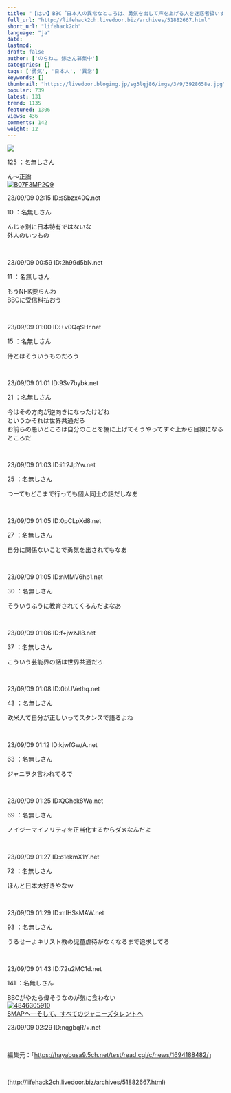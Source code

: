 ```yaml
---
title: "【はい】BBC「日本人の異常なところは、勇気を出して声を上げる人を迷惑者扱いするところ」"
full_url: "http://lifehack2ch.livedoor.biz/archives/51882667.html"
short_url: "lifehack2ch"
language: "ja"
date: 
lastmod: 
draft: false
author: ['のらねこ 嫁さん募集中']
categories: []
tags: ['勇気', '日本人', '異常']
keywords: []
thumbnail: "https://livedoor.blogimg.jp/sg3lqj86/imgs/3/9/3928658e.jpg"
popular: 739
latest: 131
trend: 1135
featured: 1306
views: 436
comments: 142
weight: 12
---
```


![](https://livedoor.blogimg.jp/sg3lqj86/imgs/3/9/3928658e.jpg)

<div><p class='t_name'>125 ：名無しさん</p> <p class='r1'>ん〜正論<br><a href='https://www.amazon.co.jp/dp/B07F3MP2Q9/?tag=nishiky24-22' target='_blank'><img src='https://m.media-amazon.com/images/I/51MpuD0DKsL._SL500_.jpg' alt='B07F3MP2Q9' border='0'></a> </p><p>23/09/09 02:15 ID:sSbzx40Q.net</p> <p class='t_name'>10 ：名無しさん</p> <p class='r4'>んじゃ別に日本特有ではないな <br> 外人のいつもの </p><br><p>23/09/09 00:59 ID:2h99d5bN.net</p> <p class='t_name'>11 ：名無しさん</p> <p class='r4'>もうNHK要らんわ <br> BBCに受信料払おう </p><br><p>23/09/09 01:00 ID:+v0QqSHr.net</p> <p class='t_name'>15 ：名無しさん</p> <p class='r4'>侍とはそういうものだろう </p><br><p>23/09/09 01:01 ID:9Sv7bybk.net</p> <p class='t_name'>21 ：名無しさん</p> <p class='r4'>今はその方向が逆向きになったけどね <br> というかそれは世界共通だろ <br> お前らの悪いところは自分のことを棚に上げてそうやってすぐ上から目線になるところだ </p><br><p>23/09/09 01:03 ID:ift2JpYw.net</p> <p class='t_name'>25 ：名無しさん</p> <p class='r4'>つーてもどこまで行っても個人同士の話だしなあ </p><br><p>23/09/09 01:05 ID:0pCLpXd8.net</p> <p class='t_name'>27 ：名無しさん</p> <p class='r4'>自分に関係ないことで勇気を出されてもなあ </p><br><p>23/09/09 01:05 ID:nMMV6hp1.net</p> <p class='t_name'>30 ：名無しさん</p> <p class='r4'>そういうふうに教育されてくるんだよなあ </p><br><p>23/09/09 01:06 ID:f+jwzJl8.net</p> <p class='t_name'>37 ：名無しさん</p> <p class='r4'>こういう芸能界の話は世界共通だろ </p><br><p>23/09/09 01:08 ID:0bUVethq.net</p> <p class='t_name'>43 ：名無しさん</p> <p class='r4'>欧米人て自分が正しいってスタンスで語るよね </p><br><p>23/09/09 01:12 ID:kjwfGw/A.net</p> <p class='t_name'>63 ：名無しさん</p> <p class='r4'>ジャニヲタ言われてるで </p><br><p>23/09/09 01:25 ID:QGhck8Wa.net</p> <p class='t_name'>69 ：名無しさん</p> <p class='r4'>ノイジーマイノリティを正当化するからダメなんだよ </p><br><p>23/09/09 01:27 ID:o1ekmX1Y.net</p> <p class='t_name'>72 ：名無しさん</p> <p class='r4'>ほんと日本大好きやなｗ </p><br><p>23/09/09 01:29 ID:mIHSsMAW.net</p> <p class='t_name'>93 ：名無しさん</p> <p class='r4'>うるせーよキリスト教の児童虐待がなくなるまで追求してろ </p><br><p>23/09/09 01:43 ID:72u2MC1d.net</p> <p class='t_name'>141 ：名無しさん</p> <p class='r2'>BBCがやたら偉そうなのが気に食わない<br><a href='https://www.amazon.co.jp/dp/4846305910/?tag=nishiky24-22' target='_blank'><img src='https://m.media-amazon.com/images/I/41-7n9RmCgL._SL500_.jpg' alt='4846305910' border='0'></a><br><a href='https://www.amazon.co.jp/dp/4846305910/?tag=nishiky24-22' target='_blank'>SMAPへ―そして、すべてのジャニーズタレントへ</a> </p><p>23/09/09 02:29 ID:nqgbqR/+.net</p> <br><p class='p_url'>編集元：「<a href='https://hayabusa9.5ch.net/test/read.cgi/c/news/1694188482/' target='_blank'>https://hayabusa9.5ch.net/test/read.cgi/c/news/1694188482/</a>」</p> <br clear='all'></div>

(http://lifehack2ch.livedoor.biz/archives/51882667.html)
